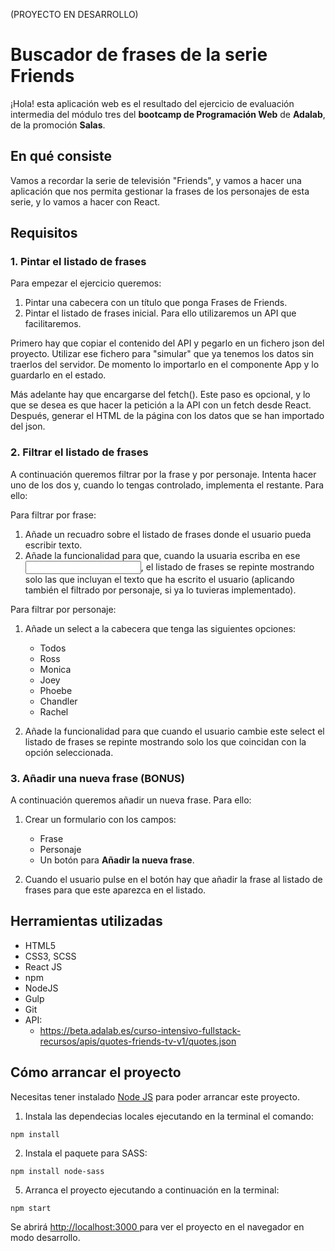 (PROYECTO EN DESARROLLO)

# Buscador de frases de la serie Friends

¡Hola! esta aplicación web es el resultado del ejercicio de evaluación intermedia del módulo tres del **bootcamp de Programación Web** de **Adalab**, de la promoción **Salas**.

## En qué consiste

Vamos a recordar la serie de televisión "Friends", y vamos a hacer una aplicación que nos permita gestionar la frases de los personajes de esta serie, y lo vamos a hacer con React.

## Requisitos

### 1. Pintar el listado de frases

Para empezar el ejercicio queremos:

1. Pintar una cabecera con un título que ponga Frases de Friends.
2. Pintar el listado de frases inicial. Para ello utilizaremos un API que facilitaremos.

Primero hay que copiar el contenido del API y pegarlo en un fichero json del proyecto. Utilizar ese fichero para "simular" que ya tenemos los datos sin traerlos del servidor. De momento lo importarlo en el componente App y lo guardarlo en el estado.

Más adelante hay que encargarse del fetch(). Este paso es opcional, y lo que se desea es que hacer la petición a la API con un fetch desde React.
Después, generar el HTML de la página con los datos que se han importado del json.

### 2. Filtrar el listado de frases

A continuación queremos filtrar por la frase y por personaje. Intenta hacer uno de los dos y, cuando lo tengas controlado, implementa el restante. Para ello:

Para filtrar por frase:

1. Añade un recuadro sobre el listado de frases donde el usuario pueda escribir texto.
2. Añade la funcionalidad para que, cuando la usuaria escriba en ese **<input>**, el listado de frases se repinte mostrando solo las que incluyan el texto que ha escrito el usuario (aplicando también el filtrado por personaje, si ya lo tuvieras implementado).

Para filtrar por personaje:

1. Añade un select a la cabecera que tenga las siguientes opciones:

   - Todos
   - Ross
   - Monica
   - Joey
   - Phoebe
   - Chandler
   - Rachel

2. Añade la funcionalidad para que cuando el usuario cambie este select el listado de frases se repinte mostrando solo los que coincidan con la opción seleccionada.

### 3. Añadir una nueva frase (BONUS)

A continuación queremos añadir un nueva frase. Para ello:

1. Crear un formulario con los campos:

   - Frase
   - Personaje
   - Un botón para **Añadir la nueva frase**.

2. Cuando el usuario pulse en el botón hay que añadir la frase al listado de frases para que este aparezca en el listado.

## Herramientas utilizadas

- HTML5
- CSS3, SCSS
- React JS
- npm
- NodeJS
- Gulp
- Git
- API:
  - https://beta.adalab.es/curso-intensivo-fullstack-recursos/apis/quotes-friends-tv-v1/quotes.json

## Cómo arrancar el proyecto

Necesitas tener instalado [Node JS](https://nodejs.org/en) para poder arrancar este proyecto.

1. Instala las dependecias locales ejecutando en la terminal el comando:

```
npm install
```

2. Instala el paquete para SASS:

```
npm install node-sass
```

5. Arranca el proyecto ejecutando a continuación en la terminal:

```
npm start
```

Se abrirá [http://localhost:3000 ](http://localhost:3000)para ver el proyecto en el navegador en modo desarrollo.
